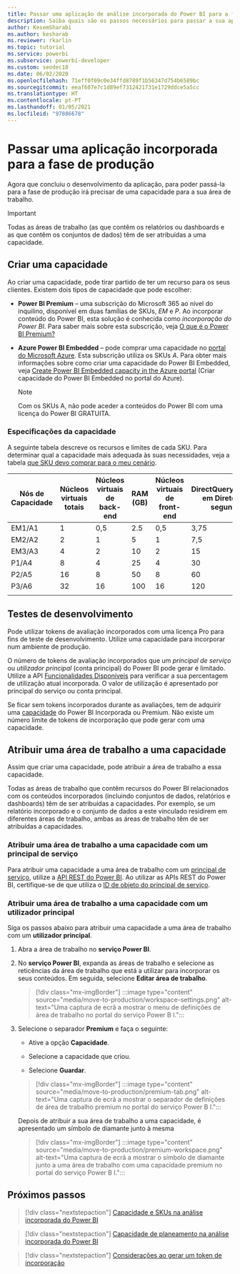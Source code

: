 ```yaml
---
title: Passar uma aplicação de análise incorporada do Power BI para a fase de produção para melhores informações de BI incorporadas
description: Saiba quais são os passos necessários para passar a sua aplicação do Power BI para a fase de produção. Permita melhores informações de BI incorporadas com a análise incorporada do Power BI.
author: KesemSharabi
ms.author: kesharab
ms.reviewer: rkarlin
ms.topic: tutorial
ms.service: powerbi
ms.subservice: powerbi-developer
ms.custom: seodec18
ms.date: 06/02/2020
ms.openlocfilehash: 71eff0f09c0e34ffd8789f1b56347d754b6589bc
ms.sourcegitcommit: eeaf607e7c1d89ef7312421731e1729ddce5a5cc
ms.translationtype: HT
ms.contentlocale: pt-PT
ms.lasthandoff: 01/05/2021
ms.locfileid: "97886678"
---
```

# <a name="move-your-embedded-app-to-production"></a>Passar uma aplicação incorporada para a fase de produção

Agora que concluiu o desenvolvimento da aplicação, para poder passá-la para a fase de produção irá precisar de uma capacidade para a sua área de trabalho.

> [!Important]
> Todas as áreas de trabalho (as que contêm os relatórios ou dashboards e as que contêm os conjuntos de dados) têm de ser atribuídas a uma capacidade.

## <a name="create-a-capacity"></a>Criar uma capacidade

Ao criar uma capacidade, pode tirar partido de ter um recurso para os seus clientes. Existem dois tipos de capacidade que pode escolher:

* **Power BI Premium** – uma subscrição do Microsoft 365 ao nível do inquilino, disponível em duas famílias de SKUs, *EM* e *P*. Ao incorporar conteúdo do Power BI, esta solução é conhecida como *incorporação do Power BI*. Para saber mais sobre esta subscrição, veja [O que é o Power BI Premium?](../../admin/service-premium-what-is.md)

* **Azure Power BI Embedded** – pode comprar uma capacidade no [portal do Microsoft Azure](https://portal.azure.com). Esta subscrição utiliza os SKUs *A*. Para obter mais informações sobre como criar uma capacidade do Power BI Embedded, veja [Create Power BI Embedded capacity in the Azure portal](azure-pbie-create-capacity.md) (Criar capacidade do Power BI Embedded no portal do Azure).

    > [!NOTE]
    > Com os SKUs A, não pode aceder a conteúdos do Power BI com uma licença do Power BI GRATUITA.

### <a name="capacity-specifications"></a>Especificações da capacidade

A seguinte tabela descreve os recursos e limites de cada SKU. Para determinar qual a capacidade mais adequada às suas necessidades, veja a tabela [que SKU devo comprar para o meu cenário](./embedded-faq.md#which-solution-should-i-choose).

| Nós de Capacidade | Núcleos virtuais totais | Núcleos virtuais de back-end | RAM (GB) | Núcleos virtuais de front-end | DirectQuery/Ligação em Direto (por segundo) | Paralelismo de Atualização do Modelo |
| --- | --- | --- | --- | --- | --- | --- |
| EM1/A1 | 1 | 0,5 | 2.5 | 0,5 | 3,75 | 1 |
| EM2/A2 | 2 | 1 | 5 | 1 | 7,5 | 2 |
| EM3/A3 | 4 | 2 | 10 | 2 | 15 | 3 |
| P1/A4 | 8 | 4 | 25 | 4 | 30 | 6 |
| P2/A5 | 16 | 8 | 50 | 8 | 60 | 12 |
| P3/A6 | 32 | 16 | 100 | 16 | 120 | 24 |
| | | | | | | |

## <a name="development-testing"></a>Testes de desenvolvimento

Pode utilizar tokens de avaliação incorporados com uma licença Pro para fins de teste de desenvolvimento. Utilize uma capacidade para incorporar num ambiente de produção.

O número de tokens de avaliação incorporados que um *principal de serviço* ou *utilizador principal* (conta principal) do Power BI pode gerar é limitado. Utilize a API [Funcionalidades Disponíveis](/rest/api/power-bi/availablefeatures/getavailablefeatures) para verificar a sua percentagem de utilização atual incorporada. O valor de utilização é apresentado por principal do serviço ou conta principal.

Se ficar sem tokens incorporados durante as avaliações, tem de adquirir uma [capacidade](embedded-capacity.md) do Power BI Incorporada ou Premium. Não existe um número limite de tokens de incorporação que pode gerar com uma capacidade.

## <a name="assign-a-workspace-to-a-capacity"></a>Atribuir uma área de trabalho a uma capacidade

Assim que criar uma capacidade, pode atribuir a área de trabalho a essa capacidade.

Todas as áreas de trabalho que contêm recursos do Power BI relacionados com os conteúdos incorporados (incluindo conjuntos de dados, relatórios e dashboards) têm de ser atribuídas a capacidades. Por exemplo, se um relatório incorporado e o conjunto de dados a este vinculado residirem em diferentes áreas de trabalho, ambas as áreas de trabalho têm de ser atribuídas a capacidades.

### <a name="assign-a-workspace-to-a-capacity-using-a-service-principal"></a>Atribuir uma área de trabalho a uma capacidade com um principal de serviço

Para atribuir uma capacidade a uma área de trabalho com um [principal de serviço](embed-service-principal.md), utilize a [API REST do Power BI](/rest/api/power-bi/capacities/groups_assigntocapacity). Ao utilizar as APIs REST do Power BI, certifique-se de que utiliza o [ID de objeto do principal de serviço](embed-service-principal.md).

### <a name="assign-a-workspace-to-a-capacity-using-a-master-user"></a>Atribuir uma área de trabalho a uma capacidade com um utilizador principal

Siga os passos abaixo para atribuir uma capacidade a uma área de trabalho com um **utilizador principal**.

1. Abra a área de trabalho no **serviço Power BI**. 

1. No **serviço Power BI**, expanda as áreas de trabalho e selecione as reticências da área de trabalho que está a utilizar para incorporar os seus conteúdos. Em seguida, selecione **Editar área de trabalho**.

    >[!div class="mx-imgBorder"]
    >:::image type="content" source="media/move-to-production/workspace-settings.png" alt-text="Uma captura de ecrã a mostrar o menu de definições de área de trabalho no portal do serviço Power B I.":::

2. Selecione o separador **Premium** e faça o seguinte:

    * Ative a opção **Capacidade**.

    * Selecione a capacidade que criou.

    * Selecione **Guardar**.

    >[!div class="mx-imgBorder"]
    >:::image type="content" source="media/move-to-production/premium-tab.png" alt-text="Uma captura de ecrã a mostrar o separador de definições de área de trabalho premium no portal do serviço Power B I.":::

    Depois de atribuir a sua área de trabalho a uma capacidade, é apresentado um símbolo de diamante junto à mesma 

    >[!div class="mx-imgBorder"]
    >:::image type="content" source="media/move-to-production/premium-workspace.png" alt-text="Uma captura de ecrã a mostrar o símbolo de diamante junto a uma área de trabalho com uma capacidade premium no portal do serviço Power B I.":::

## <a name="next-steps"></a>Próximos passos

>[!div class="nextstepaction"]
>[Capacidade e SKUs na análise incorporada do Power BI](embedded-capacity.md)

>[!div class="nextstepaction"]
>[Capacidade de planeamento na análise incorporada do Power BI](embedded-capacity-planning.md)

>[!div class="nextstepaction"]
>[Considerações ao gerar um token de incorporação](generate-embed-token.md)